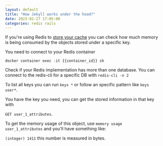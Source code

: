 ```yaml
---
layout: default
title: "How Jekyll works under the hood?"
date: 2023-02-27 17:05:00
categories: redis rails
---
```


If you're using Redis to [store your cache](https://guides.rubyonrails.org/caching_with_rails.html#activesupport-cache-rediscachestore) you can check how much memory is being consumed by the objects stored under a specific key.

You need to connect to your Redis container

`docker container exec -it {{container_id}} sh`

Check if your Redis implementation has more than one database. You can connect to the redis-cli for a specific DB with `redis-cli -n 2`


To list all keys you can run `keys *` or follow an specific pattern like `keys user*`.


You have the key you need, you can get the stored information in that key with 

`GET user_1_attributes`.


To get the memory usage of this object, use `memory usage user_1_attributes` and you'll have something like: 

`(integer) 1411` this number is measured in bytes.
